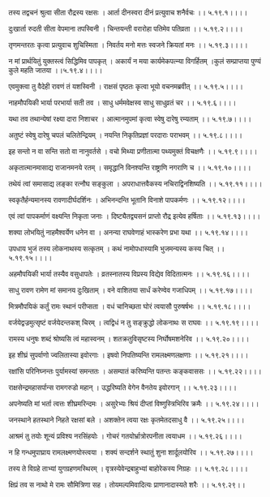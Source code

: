 तस्य तद्वचनं श्रुत्वा सीता रौद्रस्य रक्षसः ।
आर्ता दीनस्वरा दीनं प्रत्युवाच शनैर्वचः ।। ५.१९.१।।।।

दुःखार्ता रुदती सीता वेपमाना तपस्विनी ।
चिन्तयन्ती वरारोहा पतिमेव पतिव्रता ।। ५.१९.२।।।।

तृणमन्तरतः कृत्वा प्रत्युवाच शुचिस्मिता ।
निवर्तय मनो मत्तः स्वजने क्रियतां मनः ।। ५.१९.३।।।।

न मां प्रार्थयितुं युक्तस्त्वं सिद्धिमिव पापकृत् ।
अकार्यं न मया कार्यमेकपत्न्या विगर्हितम् ।कुलं सम्प्राप्तया पुण्यं कुले महति जातया ।।५.१९.४।।।।

एवमुक्त्वा तु वैदेही रावणं तं यशस्विनी ।
राक्षसं पृष्ठतः कृत्वा भूयो वचनमब्रवीत् ।। ५.१९.५।।।।

नाहमौपयिकी भार्या परभार्या सती तव ।
साधु धर्ममवेक्षस्व साधु साधुव्रतं चर ।। ५.१९.६।।।।

यथा तव तथान्येषां रक्ष्या दारा निशाचर ।
आत्मानमुपमां कृत्वा स्वेषु दारेषु रम्यताम् ।। ५.१९.७।।।।

अतुष्टं स्वेषु दारेषु चपलं चलितेन्द्रियम् ।
नयन्ति निकृतिप्रज्ञां परदाराः पराभवम् ।। ५.१९.८।।।।

इह सन्तो न वा सन्ति सतो वा नानुवर्तसे ।
वचो मिथ्या प्रणीतात्मा पथ्यमुक्तं विचक्षणैः ।। ५.१९.९।।।।

अकृतात्मानमासाद्य राजानमनये रतम् ।
समृद्धानि विनश्यन्ति राष्ट्राणि नगराणि च ।। ५.१९.१०।।।।

तथेयं त्वां समासाद्य लङ्का रत्नौघ सङ्कुला ।
अपराधात्तवैकस्य नचिराद्विनशिष्यति ।। ५.१९.११।।।।

स्वकृतैर्हन्यमानस्य रावणादीर्घदर्शिनः ।
अभिनन्दन्ति भूतानि विनाशे पापकर्मणः ।। ५.१९.१२।।।।

एवं त्वां पापकर्माणं वक्ष्यन्ति निकृता जनाः ।
दिष्ट्यैतद्व्यसनं प्राप्तो रौद्र इत्येव हर्षिताः ।। ५.१९.१३।।।।

शक्या लोभयितुं नाहमैश्वर्येण धनेन वा ।
अनन्या राघवेणाहं भास्करेण प्रभा यथा ।। ५.१९.१४।।।।

उपधाय भुजं तस्य लोकनाथस्य सत्कृतम् ।
कथं नामोपधास्यामि भुजमन्यस्य कस्य चित् ।। ५.१९.१५।।।।

अहमौपयिकी भार्या तस्यैव वसुधापतेः ।
व्रतस्नातस्य विप्रस्य विद्येव विदितात्मनः ।। ५.१९.१६।।।।

साधु रावण रामेण मां समानय दुःखिताम् ।
वने वाशितया सार्धं करेण्वेव गजाधिपम् ।। ५.१९.१७।।।।

मित्रमौपयिकं कर्तुं रामः स्थानं परीप्सता ।
वधं चानिच्छता घोरं त्वयासौ पुरुषर्षभः ।। ५.१९.१८।।।।

वर्जयेद्वज्रमुत्सृष्टं वर्जयेदन्तकश् चिरम् ।
त्वद्विधं न तु सङ्क्रुद्धो लोकनाथः स राघवः ।। ५.१९.१९।।।।

रामस्य धनुषः शब्दं श्रोष्यसि त्वं महास्वनम् ।
शतक्रतुविसृष्टस्य निर्घोषमशनेरिव ।। ५.१९.२०।।।।

इह शीघ्रं सुपर्वाणो ज्वलितास्या इवोरगाः ।
इषवो निपतिष्यन्ति रामलक्ष्मणलक्षणाः ।। ५.१९.२१।।।।

रक्षांसि परिनिघ्नन्तः पुर्यामस्यां समन्ततः ।
असम्पातं करिष्यन्ति पतन्तः कङ्कवाससः ।। ५.१९.२२।।।।

राक्षसेन्द्रमहासर्पान्स रामगरुडो महान् ।
उद्धरिष्यति वेगेन वैनतेय इवोरगान् ।। ५.१९.२३।।।।

अपनेष्यति मां भर्ता त्वत्तः शीघ्रमरिन्दमः ।
असुरेभ्यः श्रियं दीप्तां विष्णुस्त्रिभिरिव क्रमैः ।। ५.१९.२४।।।।

जनस्थाने हतस्थाने निहते रक्षसां बले ।
अशक्तेन त्वया रक्षः कृतमेतदसाधु वै ।। ५.१९.२५।।।।

आश्रमं तु तयोः शून्यं प्रविश्य नरसिंहयोः ।
गोचरं गतयोर्भ्रात्रोरपनीता त्वयाधम ।। ५.१९.२६।।।।

न हि गन्धमुपाघ्राय रामलक्ष्मणयोस्त्वया ।
शक्यं सन्दर्शने स्थातुं शुना शार्दूलयोरिव ।। ५.१९.२७।।।।

तस्य ते विग्रहे ताभ्यां युगग्रहणमस्थिरम् ।
वृत्रस्येवेन्द्रबाहुभ्यां बाहोरेकस्य निग्रहः ।। ५.१९.२८।।।।

क्षिप्रं तव स नाथो मे रामः सौमित्रिणा सह ।
तोयमल्पमिवादित्यः प्राणानादास्यते शरैः ।। ५.१९.२९।।

